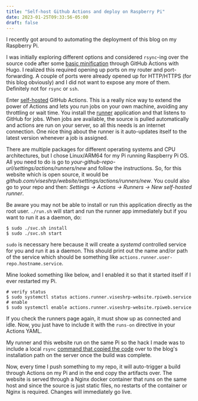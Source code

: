 ```yaml
---
title: "Self-host Github Actions and deploy on Raspberry Pi"
date: 2023-01-25T09:33:56-05:00
draft: false
---
```


I recently got around to automating the deployment of this blog on my Raspberry Pi.

I was initially exploring different options and considered `rsync`-ing over the source code
after some [basic minification](https://github.com/viseshrp/website/blob/main/.github/workflows/publish.yml#L9) 
through GitHub Actions with Hugo. I realized this required opening
 up ports on my router and port-forwarding. A couple of ports were already opened up for
HTTP/HTTPS (for this blog obviously) and I did not want to expose any more of them. Definitely not for 
`rsync` or `ssh`.

Enter [self-hosted](https://docs.github.com/en/actions/hosting-your-own-runners/about-self-hosted-runners) GitHub Actions.
This is a really nice way to extend the power of Actions and lets you run jobs on your own
machine, avoiding any throttling or wait time. You install the [runner](https://github.com/actions/runner) application 
and that listens to GitHub for jobs. When jobs are available, the source is pulled automatically
and actions are run on your server, so all this needs is an internet connection. One nice 
thing about the runner is it auto-updates itself to the latest version whenever a job is assigned.

There are multiple packages for different operating systems and CPU architectures, but I chose Linux/ARM64 for 
my Pi running Raspberry Pi OS. All you need to do is go to *your-github-repo-url/settings/actions/runners/new* 
and follow the instructions. So, for this website which is open source, it would be *github.com/viseshrp/website/settings/actions/runners/new*.
You could also go to your repo and then: *Settings -> Actions -> Runners -> New self-hosted runner*. 

Be aware you may not be able to install or run this application directly as the root user.
`./run.sh` will start and run the runner app immediately but if you want to run it as a daemon, 
do:
```shell
$ sudo ./svc.sh install
$ sudo ./svc.sh start
```
`sudo` is necessary here because it will create a *systemd* controlled service 
for you and run it as a daemon. This should print out the name and/or path of the 
service which should be something like `actions.runner.user-repo.hostname.service`.

Mine looked something like below, and I enabled it so that it started itself if 
I ever restarted my Pi.

```shell
# verify status
$ sudo systemctl status actions.runner.viseshrp-website.rpiweb.service
# enable
$ sudo systemctl enable actions.runner.viseshrp-website.rpiweb.service
```
If you check the runners page again, it must show up as connected and idle.
Now, you just have to include it with the `runs-on` directive in your Actions YAML. 

My runner and this website run on the same Pi so the hack I made was to include a local `rsync` [command that copied the code](https://github.com/viseshrp/website/blob/ce3423523812e007b1f02a5c3e435aa4c251004d/.github/workflows/publish.yml#L30) over
to the blog's installation path on the server once the build was complete.

Now, every time I push something to my repo, it will auto-trigger a build through Actions on my Pi 
and in the end copy the artifacts over. The website is served through a Nginx docker container that 
runs on the same host and since the source is just static files, no restarts of the container or Nginx is required. 
Changes will immediately go live. 